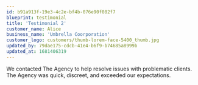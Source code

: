 ```yaml
---
id: b91a913f-19e3-4c2e-bf4b-076e90f082f7
blueprint: testimonial
title: 'Testimonial 2'
customer_name: Alice
business_name: 'Umbrella Coorporation'
customer_logo: customers/thumb-lorem-face-5400_thumb.jpg
updated_by: 79dae175-cdcb-41e4-b6f9-b74685a8999b
updated_at: 1681406319
---
```

We contacted The Agency to help resolve issues with problematic clients. The Agency was quick, discreet, and exceeded our expectations.